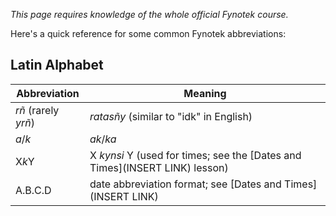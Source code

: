 *This page requires knowledge of the whole official Fynotek course.*

Here's a quick reference for some common Fynotek abbreviations:

## Latin Alphabet

| Abbreviation | Meaning |
| ------------ | ------- |
| *rñ* (rarely *yrñ*) | *ratasñy* (similar to "idk" in English) |
| *a*/*k* | *ak*/*ka* |
| X*k*Y | X *kynsi* Y (used for times; see the [Dates and Times](INSERT LINK) lesson) |
| A.B.C.D | date abbreviation format; see [Dates and Times](INSERT LINK) |

